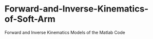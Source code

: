# Forward-and-Inverse-Kinematics-of-Soft-Arm
Forward and Inverse Kinematics Models of the Matlab Code
